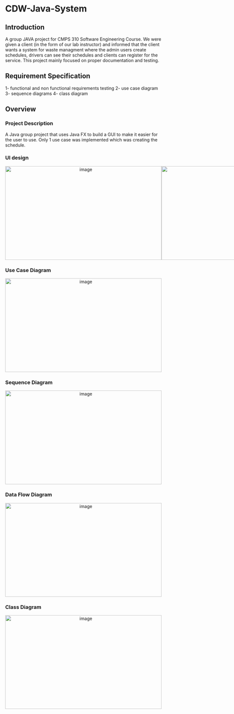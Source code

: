 # CDW-Java-System

## Introduction

A group JAVA project for CMPS 310 Software Engineering Course. We were given a client (in the form of our lab instructor) and informed that the client wants a system for waste managment where the admin users create schedules, drivers can see their schedules and clients can register for the service. This project mainly focused on proper documentation and testing.

## Requirement Specification
1- functional and non functional requirements testing
2- use case diagram
3- sequence diagrams
4- class diagram

## Overview
### Project Description
A Java group project that uses Java FX to build a GUI to make it easier for the user to use. Only 1 use case was implemented which was creating the schedule. 

### UI design
<div style="display: flex;" align="center">
  <img src="https://github.com/Salma-Eletreby/CDW-Java-System/assets/142803990/41089400-d6e9-43fa-82ca-17b184ccac0f" alt="image" width="500" height="300">
  <img src="https://github.com/Salma-Eletreby/CDW-Java-System/assets/142803990/946380b6-3beb-4b0d-9a5b-18a25349d75e" alt="image" width="500" height="300">
  <img src="https://github.com/Salma-Eletreby/CDW-Java-System/assets/142803990/e54fdd31-1e1b-4677-8ba0-6e6d35d7d1bc" alt="image" width="500" height="300">
  <img src="https://github.com/Salma-Eletreby/CDW-Java-System/assets/142803990/6fa49a14-dad2-446d-a549-9dd9210462b7" alt="image" width="500" height="300">
</div>

### Use Case Diagram
<div style="display: flex;" align="center">
  <img src="https://github.com/Salma-Eletreby/CDW-Java-System/assets/142803990/7549da15-5c56-460b-b0f4-d1758ffcf3f9" alt="image" width="500" height="300">
</div>

### Sequence Diagram
<div style="display: flex;" align="center">
  <img src="https://github.com/Salma-Eletreby/CDW-Java-System/assets/142803990/b93f9db5-3569-4aff-ba19-448ee3487951" alt="image" width="500" height="300">
</div>

### Data Flow Diagram
<div style="display: flex;" align="center">
  <img src="https://github.com/Salma-Eletreby/CDW-Java-System/assets/142803990/a934f465-cd5e-416d-b3a2-f746fc511283" alt="image" width="500" height="300">
</div>

### Class Diagram
<div style="display: flex;" align="center">
  <img src="https://github.com/Salma-Eletreby/CDW-Java-System/assets/142803990/157b1ad5-7ca4-499f-af00-dd9d8cf865d6" alt="image" width="500" height="300">
</div>
